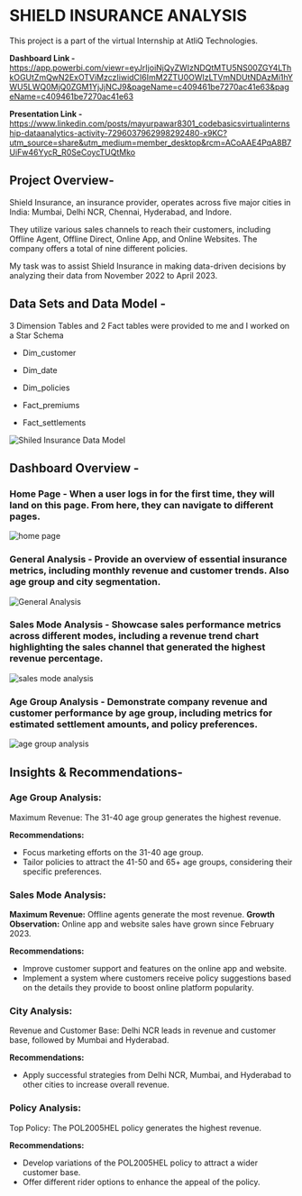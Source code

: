 # SHIELD INSURANCE ANALYSIS

This project is a part of the virtual Internship at AtliQ Technologies.

**Dashboard Link -**  https://app.powerbi.com/viewr=eyJrIjoiNjQyZWIzNDQtMTU5NS00ZGY4LThkOGUtZmQwN2ExOTViMzczIiwidCI6ImM2ZTU0OWIzLTVmNDUtNDAzMi1hYWU5LWQ0MjQ0ZGM1YjJjNCJ9&pageName=c409461be7270ac41e63&pageName=c409461be7270ac41e63

**Presentation Link -** 
https://www.linkedin.com/posts/mayurpawar8301_codebasicsvirtualinternship-dataanalytics-activity-7296037962998292480-x9KC?utm_source=share&utm_medium=member_desktop&rcm=ACoAAE4PqA8B7UiFw46YycR_R0SeCoycTUQtMko

## Project Overview-

Shield Insurance, an insurance provider, operates across five major cities in India: Mumbai, Delhi NCR, Chennai, Hyderabad, and Indore. 

They utilize various sales channels to reach their customers, including Offline Agent, Offline Direct, Online App, and Online Websites. The company offers a total of nine different policies. 

My task was to assist Shield Insurance in making data-driven decisions by analyzing their data from November 2022 to April 2023.

## Data Sets and Data Model - 

3 Dimension Tables and 2 Fact tables were provided to me and I worked on a Star Schema 

* Dim_customer
* Dim_date
* Dim_policies

* Fact_premiums
* Fact_settlements




![Shiled Insurance Data Model](https://github.com/user-attachments/assets/ae0f80c5-22b9-405f-974a-d225194b7b7a)


## Dashboard Overview - 

### **Home Page -** When a user logs in for the first time, they will land on this page. From here, they can navigate to different pages.

![home page](https://github.com/user-attachments/assets/4c86e911-c87f-41b4-aea9-d9e95c662d8f)



### **General Analysis -** Provide an overview of essential insurance metrics, including monthly revenue and customer trends. Also age group and city segmentation.

![General Analysis](https://github.com/user-attachments/assets/e7ed8330-e2f8-4b7d-83df-12d88e0edb2e)



### **Sales Mode Analysis -** Showcase sales performance metrics across different modes, including a revenue trend chart highlighting the sales channel that generated the highest revenue percentage.


![sales mode analysis](https://github.com/user-attachments/assets/04575041-dfaa-4a66-961b-696c240cb9fb)



### **Age Group Analysis -** Demonstrate company revenue and customer performance by age group, including metrics for estimated settlement amounts, and policy preferences.


![age group analysis](https://github.com/user-attachments/assets/68b72b1a-440b-48a0-840c-68b8b83a4bc6)



## Insights & Recommendations-

### Age Group Analysis:

Maximum Revenue: The 31-40 age group generates the highest revenue.

**Recommendations:**

* Focus marketing efforts on the 31-40 age group.
* Tailor policies to attract the 41-50 and 65+ age groups, considering their specific preferences.

### Sales Mode Analysis:

**Maximum Revenue:** Offline agents generate the most revenue.
**Growth Observation:** Online app and website sales have grown since February 2023.

**Recommendations:**

* Improve customer support and features on the online app and website.
* Implement a system where customers receive policy suggestions based on the details they provide to boost online platform popularity.

### City Analysis:

Revenue and Customer Base: Delhi NCR leads in revenue and customer base, followed by Mumbai and Hyderabad.

**Recommendations:**

* Apply successful strategies from Delhi NCR, Mumbai, and Hyderabad to other cities to increase overall revenue.


### Policy Analysis:

Top Policy: The POL2005HEL policy generates the highest revenue.

**Recommendations:**
* Develop variations of the POL2005HEL policy to attract a wider customer base.
* Offer different rider options to enhance the appeal of the policy.
